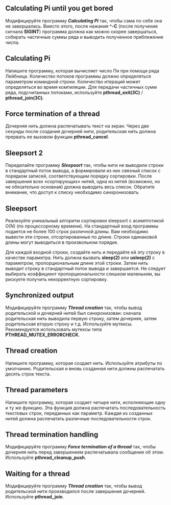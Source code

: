 ## Calculating Pi until you get bored
Модифицируйте программу ***Calculating Pi*** так, чтобы сама по себе она не завершалась. Вместо этого, после нажания **^-C** (после получения сигнала **SIGINT**) программа должна как можно скорее завершаться, собирать частичные суммы ряда и выводить полученное приближение числа. 

## Calculating Pi
Напишите программу, которая вычисляет число Πи при помощи ряда Лейбница. Количество потоков программы должно определяться параметром командной строки. Количество итераций может определяться во время компиляции. Для передачи частичных сумм ряда, подсчитанных потоками, используйте **pthread_exit(3C)** / **pthread_join(3C)**.

## Force termination of a thread
Дочерняя нить должна распечатывать текст на экран. Через две секунды после создания дочерней нити, родительская нить должна прервать ее вызовом функции **pthread_cancel**.

## Sleepsort 2
Переделайте программу ***Sleepsort*** так, чтобы нити не выводили строки в стандартный поток вывода, а формировали из них связный список с порядком записей, соответствующим порядку сортировки. После завершения всех «сортирующих» нитей, одна из нитей (возможно, но не обязательно основная) должна выводить весь список. Обратите внимание, что доступ к списку необходимо синхронизовать

## Sleepsort
Реализуйте уникальный алгоритм сортировки sleepsort с асимптотикой O(N) (по процессорному времени).
На стандартный вход программы подается не более 100 строк различной длины. Вам необходимо вывести эти строки, отсортированные по длине. Строки одинаковой длины могут выводиться в произвольном порядке.

Для каждой входной строки, создайте нить и передайте ей эту строку в качестве параметра. Нить должна вызвать **sleep(2)** или **usleep(2)** с параметром, пропорциональным длине этой строки. Затем нить выводит строку в стандартный поток вывода и завершается. Не следует выбирать коэффициент пропорциональности слишком маленьким, вы рискуете получить некорректную сортировку.

## Synchronized output 
Модифицируйте программу ***Thread creation*** так, чтобы вывод родительской и дочерней нитей был синхронизован: сначала родительская нить выводила первую строку, затем дочерняя, затем родительская вторую строку и т.д. Используйте мутексы. Рекомендуется использовать мутексы типа **PTHREAD_MUTEX_ERRORCHECK**.

## Thread creation
Напишите программу, которая создает нить. Используйте атрибуты по умолчанию. Родительская и вновь созданная нити должны распечатать десять строк текста. 

## Thread parameters
Напишите программу, которая создает четыре нити, исполняющие одну и ту же функцию. Эта функция должна распечатать последовательность текстовых строк, переданных как параметр. Каждая из созданных нитей должна распечатать различные последовательности строк.

## Thread termination handling
Модифицируйте программу ***Force termination of a thread*** так, чтобы дочерняя нить перед завершением распечатывала сообщение об этом. Используйте **pthread_cleanup_push**.

## Waiting for a thread
Модифицируйте программу ***Thread creation*** так, чтобы вывод родительской нити производился после завершения дочерней. Используйте **pthread_join**.

